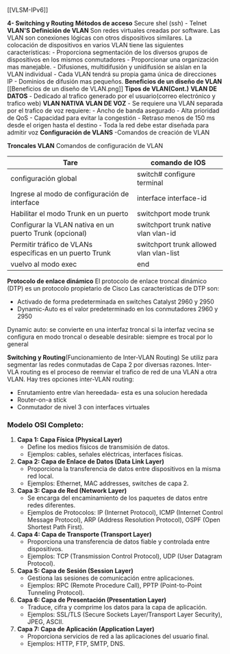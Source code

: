 [[VLSM-IPv6]]

**4- Switching y Routing**
	**Métodos de acceso**
		Secure shel (ssh)
		-  Telnet
	**VLAN'S**
		**Definición de VLAN**
			Son redes virtuales creadas por software.
			Las VLAN son conexiones lógicas con otros dispositivos similares. La colocación de dispositivos en varios VLAN tiene las siguientes características: 
				- Proporciona segmentación de los diversos grupos de dispositivos en los mismos conmutadores
				- Proporcionar una organización mas manejable.
					- Difusiones, multidifusión y unidifusión se aíslan en la VLAN individual
					- Cada VLAN tendrá su propia gama única de direcciones IP
					- Dominios de difusión mas pequeños.
		**Beneficios de un diseño de VLAN**
			[[Beneficios de un diseño de VLAN.png]]
		**Tipos de VLAN(Cont.)**
			**VLAN DE DATOS**
				- Dedicado al trafico generado por el usuario(correo electrónico y trafico web)
			**VLAN NATIVA**
			**VLAN  DE VOZ**
				- Se requiere una VLAN separada por el trafico de voz requiere:
					- Ancho de banda asegurado
					- Alta prioridad de QoS
					- Capacidad para evitar la congestión
					- Retraso menos de 150 ms desde el origen hasta el destino
				- Toda la red debe estar diseñada para admitir voz
	**Configuración de VLANS**
		-Comandos de creación de VLAN


**Troncales VLAN**
Comandos de configuración de VLAN

| Tare                                                     | comando de IOS                          |
| -------------------------------------------------------- | --------------------------------------- |
| configuración global                                     | switch# configure terminal              |
| Ingrese al modo de configuración de interface            | interface interface-id                  |
| Habilitar el modo Trunk en un puerto                     | switchport mode trunk                   |
| Configurar la VLAN nativa en un puerto Trunk (opcional)  | switchport trunk native vlan vlan-id    |
| Permitir tráfico de VLANs específicas en un puerto Trunk | switchport trunk allowed vlan vlan-list |
| vuelvo al modo exec                                      | end                                     |
**Protocolo de enlace dinámico**
El protocolo de enlace troncal dinámico (DTP) es un protocolo propietario de Cisco
Las características de DTP son:
- Activado de forma predeterminada en switches Catalyst 2960 y 2950
- Dynamic-Auto es el valor predeterminado en los conmutadores 2960 y 2950

Dynamic auto: se convierte en una interfaz troncal si la interfaz vecina se configura en modo troncal o deseable
desirable: siempre es trocal por lo general 

**Switching y Routing**(Funcionamiento de Inter-VLAN Routing)
Se utiliz para segmentar las redes conmutadas de Capa 2 por diversas razones.
Inter-VLA routing es el proceso de reenviar el trafico de red de una VLAN a otra VLAN.
Hay tres opciones inter-VLAN routing:
- Enrutamiento entre vlan hereedada- esta es una solucion heredada
- Router-on-a stick
- Conmutador de nivel 3 con interfaces virtuales

### Modelo OSI Completo:

1. **Capa 1: Capa Física (Physical Layer)**
    - Define los medios físicos de transmisión de datos.
    - Ejemplos: cables, señales eléctricas, interfaces físicas.
2. **Capa 2: Capa de Enlace de Datos (Data Link Layer)**
    - Proporciona la transferencia de datos entre dispositivos en la misma red local.
    - Ejemplos: Ethernet, MAC addresses, switches de capa 2.
3. **Capa 3: Capa de Red (Network Layer)**
    - Se encarga del encaminamiento de los paquetes de datos entre redes diferentes.
    - Ejemplos de Protocolos: IP (Internet Protocol), ICMP (Internet Control Message Protocol), ARP (Address Resolution Protocol), OSPF (Open Shortest Path First).
4. **Capa 4: Capa de Transporte (Transport Layer)**
    - Proporciona una transferencia de datos fiable y controlada entre dispositivos.
    - Ejemplos: TCP (Transmission Control Protocol), UDP (User Datagram Protocol).
5. **Capa 5: Capa de Sesión (Session Layer)**
    - Gestiona las sesiones de comunicación entre aplicaciones.
    - Ejemplos: RPC (Remote Procedure Call), PPTP (Point-to-Point Tunneling Protocol).
6. **Capa 6: Capa de Presentación (Presentation Layer)**
    - Traduce, cifra y comprime los datos para la capa de aplicación.
    - Ejemplos: SSL/TLS (Secure Sockets Layer/Transport Layer Security), JPEG, ASCII.
7. **Capa 7: Capa de Aplicación (Application Layer)**
    - Proporciona servicios de red a las aplicaciones del usuario final.
    - Ejemplos: HTTP, FTP, SMTP, DNS.